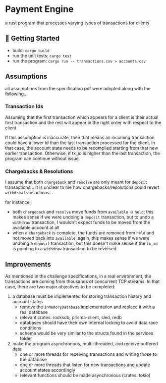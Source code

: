# Payment Engine

a rust program that processes varying types of transactions for clients

## 👋 Getting Started

- build: `cargo build`
- run the unit tests: `cargo test`
- run the program: `cargo run -- transactions.csv > accounts.csv`

## Assumptions

all assumptions from the specification pdf were adopted along with the following...

### Transaction Ids

Assuming that the first transaction which appears for a client is their actual first transaction and the rest will appear in the right order with respect to the client

If this assumption is inaccurate, then that means an incoming transaction could have a lower id than the last transaction processed for the client. In that case, the account state needs to be recompiled starting from that new earlier transaction. Otherwise, if tx_id is higher than the last transaction, the program can continue without issue.

### Chargebacks & Resolutions

I assume that both `chargeback` and `resolve` are only meant for `deposit` transactions... It is unclear to me how chargebacks/resolutions could revert `withdraw` transactions...

for instance,

- both `chargeback` and `resolve` move funds from `available` -> `held`; this makes sense if we were undoing a `deposit` transaction, but to undo a `withdraw` transaction, I wouldn't expect funds to be moved from the available account at all
- when a `chargeback` is complete, the funds are removed from `held` and not moved back into `available`; again, this makes sense if we were undoing a `deposit` transaction, but this doesn't make sense if the `tx_id` is pointing to a `withdraw` transaction to be reversed

## Improvements

As mentioned in the challenge specifications, in a real environment, the transactions are coming from thousands of concurrent TCP streams. In that case, there are two major objectives to be completed:

1. a database must be implemented for storing transaction history and account states
   - remove the `InMemoryDatabase` implementation and replace it with a real database
   - relevant crates: rocksdb, prisma-client, sled, redb
   - databases should have their own internal locking to avoid data race conditions
   - schema would be very similar to the structs found in the services folder
2. make the program asynchronous, multi-threaded, and receive buffered data
   - one or more threads for receiving transactions and writing those to the database
   - one or more threads that listen for new transactions and update account states accordingly
   - relevant functions should be made asynchronous (crates: tokio)
